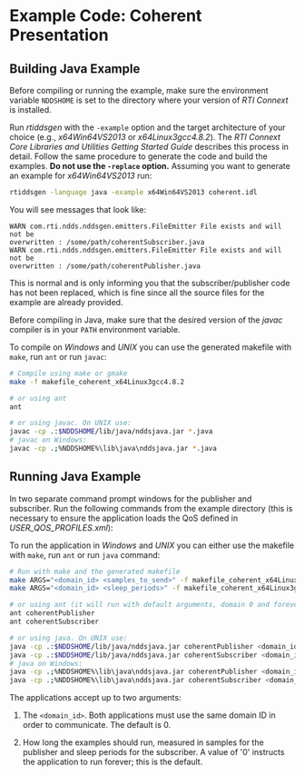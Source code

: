 # Example Code: Coherent Presentation

## Building Java Example

Before compiling or running the example, make sure the environment variable
`NDDSHOME` is set to the directory where your version of *RTI Connext* is
installed.

Run *rtiddsgen* with the `-example` option and the target architecture of your
choice (e.g., *x64Win64VS2013* or *x64Linux3gcc4.8.2*). The *RTI Connext Core
Libraries and Utilities Getting Started Guide* describes this process in detail.
Follow the same procedure to generate the code and build the examples. **Do not
use the `-replace` option.** Assuming you want to generate an example for
*x64Win64VS2013* run:

```sh
rtiddsgen -language java -example x64Win64VS2013 coherent.idl
```

You will see messages that look like:

```plaintext
WARN com.rti.ndds.nddsgen.emitters.FileEmitter File exists and will not be
overwritten : /some/path/coherentSubscriber.java
WARN com.rti.ndds.nddsgen.emitters.FileEmitter File exists and will not be
overwritten : /some/path/coherentPublisher.java
```

This is normal and is only informing you that the subscriber/publisher code has
not been replaced, which is fine since all the source files for the example are
already provided.

Before compiling in Java, make sure that the desired version of the *javac*
compiler is in your `PATH` environment variable.

To compile on *Windows* and *UNIX* you can use the generated makefile with
`make`, run `ant` or run `javac`:

``` sh
# Compile using make or gmake
make -f makefile_coherent_x64Linux3gcc4.8.2

# or using ant
ant

# or using javac. On UNIX use:
javac -cp .:$NDDSHOME/lib/java/nddsjava.jar *.java
# javac on Windows:
javac -cp .;%NDDSHOME%\lib\java\nddsjava.jar *.java
```

## Running Java Example

In two separate command prompt windows for the publisher and subscriber. Run the
following commands from the example directory (this is necessary to ensure the
application loads the QoS defined in *USER_QOS_PROFILES.xml*):

To run the application in *Windows* and *UNIX* you can either use the makefile
with `make`, run `ant` or run `java` command:

``` sh
# Run with make and the generated makefile
make ARGS="<domain_id> <samples_to_send>" -f makefile_coherent_x64Linux3gcc4.8.2 coherentPublisher
make ARGS="<domain_id> <sleep_periods>" -f makefile_coherent_x64Linux3gcc4.8.2 coherentSubscriber

# or using ant (it will run with default arguments, domain 0 and forever)
ant coherentPublisher
ant coherentSubscriber

# or using java. On UNIX use:
java -cp .:$NDDSHOME/lib/java/nddsjava.jar coherentPublisher <domain_id> <samples_to_send>
java -cp .:$NDDSHOME/lib/java/nddsjava.jar coherentSubscriber <domain_id> <sleep_periods>
# java on Windows:
java -cp .;%NDDSHOME%\lib\java\nddsjava.jar coherentPublisher <domain_id> <samples_to_send>
java -cp .;%NDDSHOME%\lib\java\nddsjava.jar coherentSubscriber <domain_id> <sleep_periods>
```

The applications accept up to two arguments:

1.  The `<domain_id>`. Both applications must use the same domain ID in order to
    communicate. The default is 0.

2.  How long the examples should run, measured in samples for the publisher and
    sleep periods for the subscriber. A value of '0' instructs the application
    to run forever; this is the default.
